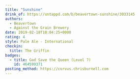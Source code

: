 ```yaml
---
title: "Sunshine"
drink_of: https://untappd.com/b/beavertown-sunshine/3033145
authors:
  - Beavertown
  - Against the Grain Brewery
date: 2019-02-18T18:04:25+0000
rating: 4
style: Pale Ale - International
checkin:
  title: The Griffin
badges:
  - title: God Save the Queen (Level 7)
    id: 464599371
posting_method: https://corvus.chrisburnell.com
---
```

